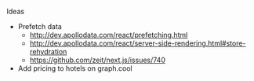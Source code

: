 Ideas
* Prefetch data
  * http://dev.apollodata.com/react/prefetching.html
  * http://dev.apollodata.com/react/server-side-rendering.html#store-rehydration
  * https://github.com/zeit/next.js/issues/740
* Add pricing to hotels on graph.cool
